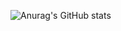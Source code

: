 ![Anurag's GitHub stats](https://github-readme-stats.vercel.app/api?username=ButterSus&show_icons=true&theme=dark)
